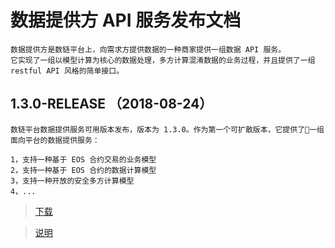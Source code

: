 # 数据提供方 API 服务发布文档

``` 引言
数据提供方是数链平台上，向需求方提供数据的一种商家提供一组数据 API 服务。
它实现了一组以模型计算为核心的数据处理，多方计算混淆数据的业务过程，并且提供了一组 restful API 风格的简单接口。
```

## 1.3.0-RELEASE （2018-08-24）

``` 发布说明
数链平台数据提供服务可用版本发布，版本为 1.3.0。作为第一个可扩散版本，它提供了一组面向平台的数据提供服务：

1，支持一种基于 EOS 合约交易的业务模型
2，支持一种基于 EOS 合约的数据计算模型
3，支持一种开放的安全多方计算模型
4，...
```

>[下载](ud-data-producer-server.tar.gz)

>[说明](https://github.com/unitedata-org-public/Documentation/blob/master/producer-api-install-doc.md)
